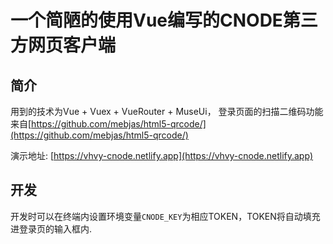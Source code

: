 # 一个简陋的使用Vue编写的CNODE第三方网页客户端

## 简介

用到的技术为Vue + Vuex + VueRouter + MuseUi， 登录页面的扫描二维码功能来自[https://github.com/mebjas/html5-qrcode/](https://github.com/mebjas/html5-qrcode/)

演示地址: [https://vhvy-cnode.netlify.app](https://vhvy-cnode.netlify.app)

## 开发

开发时可以在终端内设置环境变量`CNODE_KEY`为相应TOKEN，TOKEN将自动填充进登录页的输入框内.